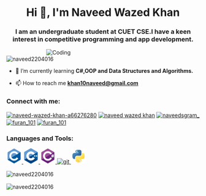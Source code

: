 <h1 align="center">Hi 👋, I'm Naveed Wazed Khan</h1>
<h3 align="center">I am an undergraduate student at CUET CSE.I have a keen interest in competitive programming and app development.</h3>
<img align="right" alt="Coding" width="400" src="https://cdn.dribbble.com/users/1162077/screenshots/5403918/focus-animation.gif">

<p align="left"> <img src="https://komarev.com/ghpvc/?username=naveed2204016&label=Profile%20views&color=0e75b6&style=flat" alt="naveed2204016" /> </p>

- 🌱 I’m currently learning **C#,OOP and Data Structures and Algorithms.**

- 📫 How to reach me **khan10naveed@gmail.com**

<h3 align="left">Connect with me:</h3>
<p align="left">
<a href="https://linkedin.com/in/naveed-wazed-khan-a66276280" target="blank"><img align="center" src="https://raw.githubusercontent.com/rahuldkjain/github-profile-readme-generator/master/src/images/icons/Social/linked-in-alt.svg" alt="naveed-wazed-khan-a66276280" height="30" width="40" /></a>
<a href="https://fb.com/naveed wazed khan" target="blank"><img align="center" src="https://raw.githubusercontent.com/rahuldkjain/github-profile-readme-generator/master/src/images/icons/Social/facebook.svg" alt="naveed wazed khan" height="30" width="40" /></a>
<a href="https://instagram.com/naveedsgram_" target="blank"><img align="center" src="https://raw.githubusercontent.com/rahuldkjain/github-profile-readme-generator/master/src/images/icons/Social/instagram.svg" alt="naveedsgram_" height="30" width="40" /></a>
<a href="https://codeforces.com/profile/furan_101" target="blank"><img align="center" src="https://raw.githubusercontent.com/rahuldkjain/github-profile-readme-generator/master/src/images/icons/Social/codeforces.svg" alt="furan_101" height="30" width="40" /></a>
<a href="https://www.leetcode.com/furan_101" target="blank"><img align="center" src="https://raw.githubusercontent.com/rahuldkjain/github-profile-readme-generator/master/src/images/icons/Social/leet-code.svg" alt="furan_101" height="30" width="40" /></a>
</p>

<h3 align="left">Languages and Tools:</h3>
<p align="left"> <a href="https://www.cprogramming.com/" target="_blank" rel="noreferrer"> <img src="https://raw.githubusercontent.com/devicons/devicon/master/icons/c/c-original.svg" alt="c" width="40" height="40"/> </a> <a href="https://www.w3schools.com/cpp/" target="_blank" rel="noreferrer"> <img src="https://raw.githubusercontent.com/devicons/devicon/master/icons/cplusplus/cplusplus-original.svg" alt="cplusplus" width="40" height="40"/> </a> <a href="https://www.w3schools.com/cs/" target="_blank" rel="noreferrer"> <img src="https://raw.githubusercontent.com/devicons/devicon/master/icons/csharp/csharp-original.svg" alt="csharp" width="40" height="40"/> </a> <a href="https://git-scm.com/" target="_blank" rel="noreferrer"> <img src="https://www.vectorlogo.zone/logos/git-scm/git-scm-icon.svg" alt="git" width="40" height="40"/> </a> <a href="https://www.python.org" target="_blank" rel="noreferrer"> <img src="https://raw.githubusercontent.com/devicons/devicon/master/icons/python/python-original.svg" alt="python" width="40" height="40"/> </a> </p>

<p><img align="center" src="https://github-readme-stats.vercel.app/api/top-langs?username=naveed2204016&show_icons=true&locale=en&layout=compact" alt="naveed2204016" /></p>

<p><img align="center" src="https://github-readme-streak-stats.herokuapp.com/?user=naveed2204016&" alt="naveed2204016" /></p>
